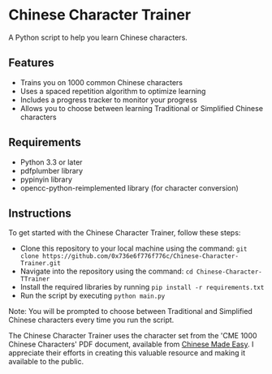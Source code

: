 # Chinese Character Trainer
A Python script to help you learn Chinese characters.

## Features
* Trains you on 1000 common Chinese characters
* Uses a spaced repetition algorithm to optimize learning
* Includes a progress tracker to monitor your progress
* Allows you to choose between learning Traditional or Simplified Chinese characters

## Requirements
* Python 3.3 or later
* pdfplumber library
* pypinyin library
* opencc-python-reimplemented library (for character conversion)

## Instructions
To get started with the Chinese Character Trainer, follow these steps:
* Clone this repository to your local machine using the command: `git clone https://github.com/0x736e6f776f776c/Chinese-Character-Trainer.git`
* Navigate into the repository using the command: `cd Chinese-Character-TTrainer`
* Install the required libraries by running `pip install -r requirements.txt`
* Run the script by executing `python main.py`

Note: You will be prompted to choose between Traditional and Simplified Chinese characters every time you run the script.

The Chinese Character Trainer uses the character set from the 'CME 1000 Chinese Characters' PDF document, available from [Chinese Made Easy](https://chinesemadeeasier.org/). I appreciate their efforts in creating this valuable resource and making it available to the public.
